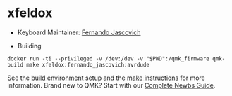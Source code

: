 # xfeldox

* Keyboard Maintainer: [Fernando Jascovich](https://github.com/fernando-jascovich)

* Building
```
docker run -ti --privileged -v /dev:/dev -v "$PWD":/qmk_firmware qmk-build make xfeldox:fernando_jascovich:avrdude
```

See the [build environment setup](https://docs.qmk.fm/#/getting_started_build_tools) and the [make instructions](https://docs.qmk.fm/#/getting_started_make_guide) for more information. Brand new to QMK? Start with our [Complete Newbs Guide](https://docs.qmk.fm/#/newbs).
